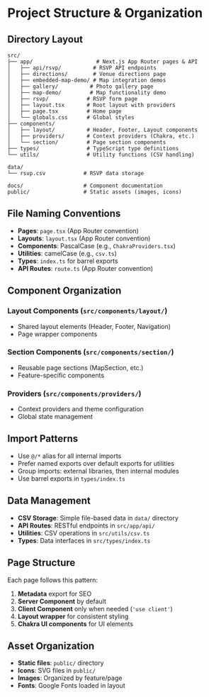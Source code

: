 # Project Structure & Organization

## Directory Layout

```
src/
├── app/                    # Next.js App Router pages & API
│   ├── api/rsvp/          # RSVP API endpoints
│   ├── directions/        # Venue directions page
│   ├── embedded-map-demo/ # Map integration demos
│   ├── gallery/          # Photo gallery page
│   ├── map-demo/         # Map functionality demo
│   ├── rsvp/            # RSVP form page
│   ├── layout.tsx       # Root layout with providers
│   ├── page.tsx         # Home page
│   └── globals.css      # Global styles
├── components/
│   ├── layout/          # Header, Footer, Layout components
│   ├── providers/       # Context providers (Chakra, etc.)
│   └── section/         # Page section components
├── types/               # TypeScript type definitions
└── utils/               # Utility functions (CSV handling)

data/
└── rsvp.csv            # RSVP data storage

docs/                   # Component documentation
public/                 # Static assets (images, icons)
```

## File Naming Conventions

- **Pages**: `page.tsx` (App Router convention)
- **Layouts**: `layout.tsx` (App Router convention)
- **Components**: PascalCase (e.g., `ChakraProviders.tsx`)
- **Utilities**: camelCase (e.g., `csv.ts`)
- **Types**: `index.ts` for barrel exports
- **API Routes**: `route.ts` (App Router convention)

## Component Organization

### Layout Components (`src/components/layout/`)

- Shared layout elements (Header, Footer, Navigation)
- Page wrapper components

### Section Components (`src/components/section/`)

- Reusable page sections (MapSection, etc.)
- Feature-specific components

### Providers (`src/components/providers/`)

- Context providers and theme configuration
- Global state management

## Import Patterns

- Use `@/*` alias for all internal imports
- Prefer named exports over default exports for utilities
- Group imports: external libraries, then internal modules
- Use barrel exports in `types/index.ts`

## Data Management

- **CSV Storage**: Simple file-based data in `data/` directory
- **API Routes**: RESTful endpoints in `src/app/api/`
- **Utilities**: CSV operations in `src/utils/csv.ts`
- **Types**: Data interfaces in `src/types/index.ts`

## Page Structure

Each page follows this pattern:

1. **Metadata** export for SEO
2. **Server Component** by default
3. **Client Component** only when needed (`'use client'`)
4. **Layout wrapper** for consistent styling
5. **Chakra UI components** for UI elements

## Asset Organization

- **Static files**: `public/` directory
- **Icons**: SVG files in `public/`
- **Images**: Organized by feature/page
- **Fonts**: Google Fonts loaded in layout
